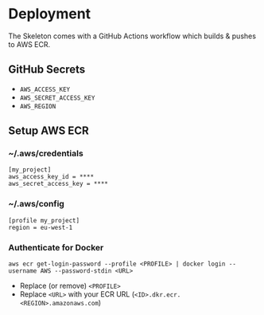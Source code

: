 # Deployment

The Skeleton comes with a GitHub Actions workflow which builds & pushes to AWS ECR.

## GitHub Secrets

- `AWS_ACCESS_KEY`
- `AWS_SECRET_ACCESS_KEY`
- `AWS_REGION`

## Setup AWS ECR

### ~/.aws/credentials

```
[my_project]
aws_access_key_id = ****
aws_secret_access_key = ****
```

### ~/.aws/config

```
[profile my_project]
region = eu-west-1
```

### Authenticate for Docker

```
aws ecr get-login-password --profile <PROFILE> | docker login --username AWS --password-stdin <URL>
```

- Replace (or remove) `<PROFILE>`
- Replace `<URL>` with your ECR URL (`<ID>.dkr.ecr.<REGION>.amazonaws.com`)
